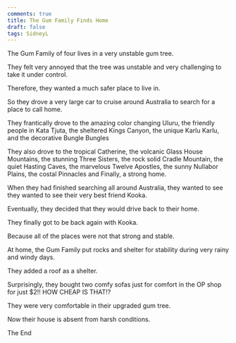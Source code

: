 ```yaml
---
comments: true
title: The Gum Family Finds Home
draft: false
tags: SidneyL
---
```

 
The Gum Family of four lives in a very unstable gum tree.

They felt very annoyed that the tree was unstable and very challenging to take it under control.

Therefore, they wanted a much safer place to live in.

So they drove a very large car to cruise around Australia to search for a place to call home.

They frantically drove to the amazing color changing Uluru, the friendly people in Kata Tjuta, the sheltered Kings Canyon, the unique Karlu Karlu, and the decorative Bungle Bungles

They also drove to the tropical Catherine, the volcanic Glass House Mountains, the stunning Three Sisters, the rock solid Cradle Mountain, the quiet Hasting Caves, the marvelous Twelve Apostles, the sunny Nullabor Plains, the costal Pinnacles and Finally, a strong home.

When they had finished searching all around Australia, they wanted to see they wanted to see their very best friend Kooka.

Eventually, they decided that they would drive back to their home.

They finally got to be back again with Kooka.

Because all of the places were not that strong and stable.

At home, the Gum Family put rocks and shelter for stability during very rainy and windy days.

They added a roof as a shelter.

Surprisingly, they bought two comfy sofas just for comfort in the OP shop for just $2!! HOW CHEAP IS THAT!?

They were very comfortable in their upgraded gum tree. 

Now their house is absent from harsh conditions.


The End 